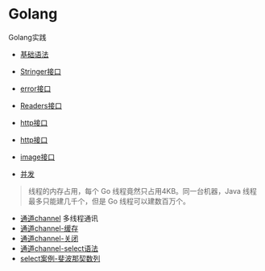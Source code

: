 # Golang
 Golang实践

- [基础语法](./语法)

- [Stringer接口](./语法/14.3内置Stringer接口.go)
- [error接口](./语法/14.4内置error接口.go)
- [Readers接口](./语法/14.5内置Readers接口.go)
- [http接口](./语法/14.6内置http.go)
- [http接口](./语法/14.7内置http2.go)
- [image接口](./语法/14.8内置image.go)

- [并发](./语法/15并发.go)
>线程的内存占用，每个 Go 线程竟然只占用4KB。同一台机器，Java 线程最多只能建几千个，但是 Go 线程可以建数百万个。
- [通道channel](./语法/16channel.go)
多线程通讯
- [通道channel-缓存](./语法/17channel缓冲.go)
- [通道channel-关闭](./语法/18channel关闭与遍历.go)
- [通道channel-select语法](./语法/19channelSelect.go)
- [select案例-斐波那契数列](./语法/19channelSelect.go)




